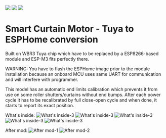 ![](/pictures/1.jpg)
![](/pictures/2.jpg)
![](/pictures/3.jpg)

# Smart Curtain Motor - Tuya to ESPHome conversion
Built on WBR3 Tuya chip which have to be replaced by a ESP8266-based module and ESP-M3 fits perfectly there.

WARNING:
  You have to flash the ESPHome image prior to the module installation because an onboard MCU uses same UART for communication and will interfere with programmer.
  
  This model has an automatic end limits calibration which prevents it from use on some roller shutters/curtains without end bumps.
  After each power cycle it has to be recalibrated by full close-open cycle and when done, it starts to report its exact position.
  
What's inside:
![What's inside-3](/pictures/4.jpg)
![What's inside-3](/pictures/5.jpg)
![What's inside-3](/pictures/6.jpg)
![What's inside-3](/pictures/7.jpg)
![What's inside-3](/pictures/8.jpg)

After mod:
![After mod-1](/pictures/9.jpg)
![After mod-2](/pictures/10.jpg)

